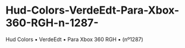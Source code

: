 # Hud-Colors-VerdeEdt-Para-Xbox-360-RGH-n-1287-
Hud Colors ▪️ VerdeEdt ▪️ Para Xbox 360 RGH ▪️ (nº1287)
